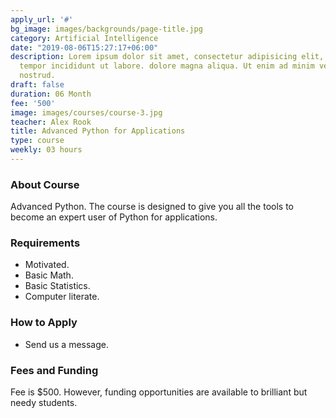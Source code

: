 ```yaml
---
apply_url: '#'
bg_image: images/backgrounds/page-title.jpg
category: Artificial Intelligence
date: "2019-08-06T15:27:17+06:00"
description: Lorem ipsum dolor sit amet, consectetur adipisicing elit, sed do eiusmod
  tempor incididunt ut labore. dolore magna aliqua. Ut enim ad minim veniam, quis
  nostrud.
draft: false
duration: 06 Month
fee: '500'
image: images/courses/course-3.jpg
teacher: Alex Rook
title: Advanced Python for Applications
type: course
weekly: 03 hours
---
```




### About Course

Advanced Python. The course is designed to give you all the tools to become an expert user of Python for applications.  </p>

### Requirements



* Motivated.
* Basic Math.
* Basic Statistics.
* Computer literate.


### How to Apply

* Send us a message. 



### Fees and Funding

Fee is $500. However, funding opportunities are available to brilliant but needy students.